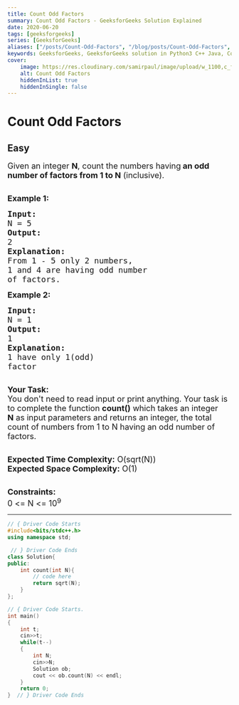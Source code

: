 ```yaml
---
title: Count Odd Factors
summary: Count Odd Factors - GeeksforGeeks Solution Explained
date: 2020-06-20
tags: [geeksforgeeks]
series: [GeeksforGeeks]
aliases: ["/posts/Count-Odd-Factors", "/blog/posts/Count-Odd-Factors", "/Count-Odd-Factors", "/blog/Count-Odd-Factors",]
keywords: GeeksforGeeks, GeeksforGeeks solution in Python3 C++ Java, Count Odd Factors solution
cover:
    image: https://res.cloudinary.com/samirpaul/image/upload/w_1100,c_fit,co_rgb:FFFFFF,l_text:Arial_70_bold:Count Odd Factors - Solution Explained/problem-solving.webp
    alt: Count Odd Factors
    hiddenInList: true
    hiddenInSingle: false
---
```



# Count Odd Factors
## Easy 
<div class="problem-statement">
                <p></p><p><span style="font-size:18px">Given an integer <strong>N</strong>, count the numbers having<strong>&nbsp;an odd number of factors from 1 to N</strong> (inclusive).</span><br>
&nbsp;</p>

<p><span style="font-size:18px"><strong>Example 1:</strong></span></p>

<pre><span style="font-size:18px"><strong>Input:</strong>
N = 5
<strong>Output:</strong>
2
<strong>Explanation:</strong>
From 1 - 5 only 2 numbers,
1 and 4 are having odd number
of factors.
</span></pre>

<p><span style="font-size:18px"><strong>Example 2:</strong></span></p>

<pre><span style="font-size:18px"><strong>Input:</strong>
N = 1
<strong>Output:</strong>
1
<strong>Explanation:</strong>
1 have only 1(odd)
factor
</span></pre>

<p><br>
<span style="font-size:18px"><strong>Your Task:</strong><br>
You don't need to read input or print anything. Your task is to complete the function <strong>count()</strong>&nbsp;which takes&nbsp;an integer <strong>N</strong>&nbsp;as input parameters&nbsp;and returns an integer, the total count of numbers&nbsp;from 1 to N having an odd number of factors.</span><br>
&nbsp;</p>

<p><span style="font-size:18px"><strong>Expected Time Complexity:</strong> O(sqrt(N))<br>
<strong>Expected Space Complexity:</strong> O(1)</span><br>
&nbsp;</p>

<p><span style="font-size:18px"><strong>Constraints:</strong><br>
0 &lt;= N &lt;= 10<sup>9</sup></span></p>
 <p></p>
            </div>

---




```cpp
// { Driver Code Starts
#include<bits/stdc++.h> 
using namespace std;

 // } Driver Code Ends
class Solution{
public:
    int count(int N){
        // code here
        return sqrt(N);
    }
};

// { Driver Code Starts.
int main() 
{ 
    int t;
    cin>>t;
    while(t--)
    {
        int N;
        cin>>N;
        Solution ob;
        cout << ob.count(N) << endl;
    }
    return 0; 
}  // } Driver Code Ends
```
